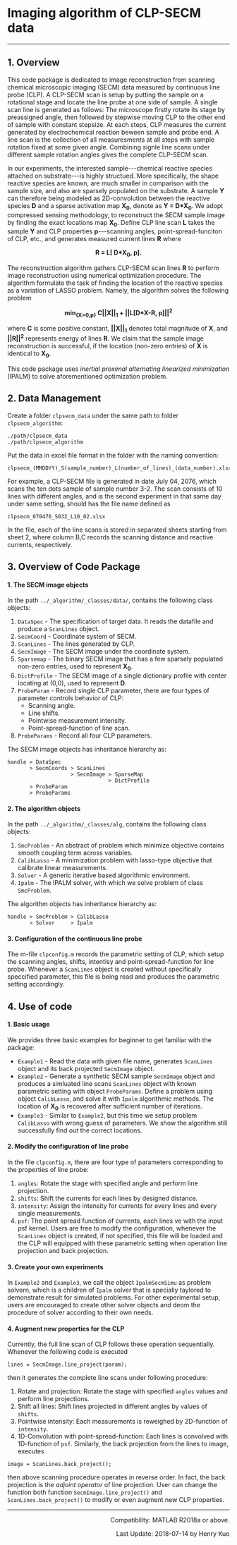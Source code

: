 # Imaging algorithm of CLP-SECM data
---
## 1. Overview
This code package is dedicated to image reconstruction from scanning chemical microscopic imaging (SECM) data measured by continuous line probe (CLP). A CLP-SECM scan is setup by putting the sample on a rotational stage and locate the line probe at one side of sample. A single scan line is generated as follows: The microscope firstly rotate its stage by preassigned angle, then followed by stepwise moving CLP to the other end of sample with constant stepsize. At each steps, CLP measures the current generated by electrochemical reaction beween sample and probe end. A line scan is the collection of all measuresments at all steps with sample rotation fixed at some given angle. Combining signle line scans under different sample rotation angles gives the complete CLP-SECM scan.

In our experiments, the interested sample---chemical reactive species attached on substrate---is highly structued. More specifically, the shape reactive species are known, are much smaller in comparison with the sample size, and also are sparsely populated on the substrate. A sample **Y** can therefore being modeled as 2D-convolution between the reactive species **D** and a sparse activation map  **X<sub>0</sub>**, denote as **Y = D\*X<sub>0</sub>**. We adopt compressed sensing methodology, to reconstruct the SECM sample image by finding the exact locations map  **X<sub>0</sub>**. Define CLP line scan **L** takes the sample **Y** and CLP properties **p**---scanning angles, point-spread-funciton of CLP, etc., and generates measured current lines **R** where 

<p align="center"><strong>                         R = L[ D*X<sub>0</sub>, p].                                     </strong></p>

The reconstruction algorithm gathers CLP-SECM scan lines **R** to perform image reconstruction using numerical optimization procedure. The algorithm formulate the task of finding the location of the reactive species as a variation of LASSO problem. Namely, the algorithm solves the following problem

<p align="center"><strong>    min<sub>{X>0,p}</sub>   C||X||<sub>1</sub> + ||L[D*X-R, p]||<sup>2</sup>             </strong></p>

where **C** is some positive constant, **||X||<sub>1</sub>** denotes total magnitude of **X**, and **||R||<sup>2</sup>** represents energy of lines **R**. We claim that the sample image reconstruction is successful, if the location (non-zero entries) of **X** is identical to **X<sub>0</sub>**. 

This code package uses *inertial proximal alternating linearized minimization* (IPALM) to solve aforementioned optimization problem.


## 2. Data Management
Create a folder `clpsecm_data` under the same path to folder `clpsecm_algorithm`: 
```
./path/clpsecm_data 
./path/clpsecm_algorithm
```
Put the data in excel file format in the folder with the naming convention:
```
clpsecm_(MMDDYY)_S(sample_number)_L(number_of_lines)_(data_number).xlsx
```
For example, a CLP-SECM file is generated in date July 04, 2076, which scans the ten dots sample of sample number 3-2. The scan consists of 10 lines with different angles, and is the second experiment in that same day under same setting, should has the file name defined as
```
clpsecm_070476_S032_L10_02.xlsx
```
In the file, each of the line scans is stored in separated sheets starting from sheet 2, where column B,C records the scanning distance and reactive currents, respectively.

## 3. Overview of Code Package
#### 1. The SECM image objects
In the path `../_algorithm/_classes/data/`, contains the following class objects:
1. `DataSpec`    - The specification of target data. It reads the datafile and produce a `ScanLines` object.
2. `SecmCoord`   - Coordinate system of SECM.
3. `ScanLines`   - The lines generated by CLP.
4. `SecmImage`   - The SECM image under the coordinate system.
5. `Sparsemap`   - The binary SECM image that has a few sparsely populated non-zero entries, used to represent **X<sub>0</sub>**.
6. `DictProfile` - The SECM image of a single dictionary profile with center locating at (0,0), used to represent **D**.
7. `ProbeParam`  - Record single CLP parameter, there are four types of parameter controls behavior of CLP:
      * Scanning angle.
      * Line shifts.
      * Pointwise measurement intensity.
      * Point-spread-function of line scan.
8. `ProbeParams` - Record all four CLP parameters.   
      
The SECM image objects has inheritance hierarchy as:
```
handle > DataSpec
       > SecmCoords > ScanLines 
                    > SecmImage > SparseMap
                                > DictProfile
       > ProbeParam
       > ProbeParams
```   

#### 2. The algorithm objects
In the path `../_algorithm/_classes/alg`, contains the following class objects:
1. `SmcProblem` -  An abstract of problem which minimize objective contains smooth coupling term across variables.
2. `CalibLasso` -  A minimization problem with lasso-type objective that calibrate linear measurements.
3. `Solver`     -  A generic iterative based algorithmic environment.
4. `Ipalm`      -  The IPALM solver, with which we solve problem of class `SmcProblem`.
      
The algorithm objects has inheritance hierarchy as:
```
handle > SmcProblem > CalibLasso
       > Solver     > Ipalm
```

#### 3. Configuration of the continuous line probe
The m-file `clpconfig.m` records the parametric setting of CLP, which setup the scanning angles, shifts, intentisy and point-spread-function for line probe. Whenever a `ScanLines` object is created without specifically speccified parameter, this file is being read and produces the parametric setting accordingly.

## 4. Use of code
#### 1. Basic usage
We provides three basic examples for beginner to get familiar with the package:
* `Example1` - Read the data with given file name, generates `ScanLines` object and its back projected `SecmImage` object.
* `Example2` - Generate a synthetic SECM sample `SecmImage` object and produces a simluated line scans `ScanLines` object with known  parametric setting with object `ProbeParams`. Define a problem using object `CalibLasso`, and solve it with `Ipalm` algorithmic methods. The location of **X<sub>0</sub>** is recovered after sufficient number of iterations.
* `Example3` - Similar to `Example2`, but this time we setup problem `CalibLasso` with wrong guess of parameters. We show the algorithm still successfully find out the correct locations.

#### 2. Modify the configuration of line probe
In the file `clpconfig.m`, there are four type of parameters corresponding to the properties of line probe:
1. `angles`: Rotate the stage with specified angle and perform line projection.
2. `shifts`: Shift the currents for each lines by designed distance.
3. `intensity`: Assign the intensity for currents for every lines and every single measurements.
4. `psf`: The point spread function of currents, each lines 
ve with the input psf kernel.
Users are free to modify the configuration, whenever the `ScanLines` object is created, if not specified, this file will be loaded and the CLP will equipped with these parametric setting when operation line projection and back projection.

#### 3. Create your own experiments
In `Example2` and `Example3`, we call the object `IpalmSecmSimu` as problem solvern, which is a children of `Ipalm` solver that is specially taylored to demonstrate result for simulated problems. For other experimental setup, users are encouraged to create other solver objects and deom the procedure of solver according to their own needs.

#### 4. Augment new properties for the CLP
Currently, the full line scan of CLP follows these operation sequentially. Whenever the following code is executed
```
lines = SecmImage.line_project(param);
```
then it generates the complete line scans under following procedure:
1. Rotate and projection: Rotate the stage with specified `angles` values and perform line projections.
2. Shift all lines: Shift lines projected in different angles by values of `shifts`.
3. Pointwise intensity: Each measurements is reweighed by 2D-function of `intensity`.
4. 1D-Convolution with point-spread-function: Each lines is convolved with 1D-function of `psf`.
Similarly, the back projection from the lines to image, executes
```
image = ScanLines.back_project();
```
then above scanning procedure operates in reverse order. In fact, the back projection is the *adjoint operator* of line projection. User can change the function both function `SecmImage.line_project()` and `ScanLines.back_project()` to modify or even augment new CLP properties.

---
<p align="right"> Compatibility: MATLAB R2018a or above. </p>
<p align="right"> Last Update: 2018-07-14 by Henry Kuo </p>

